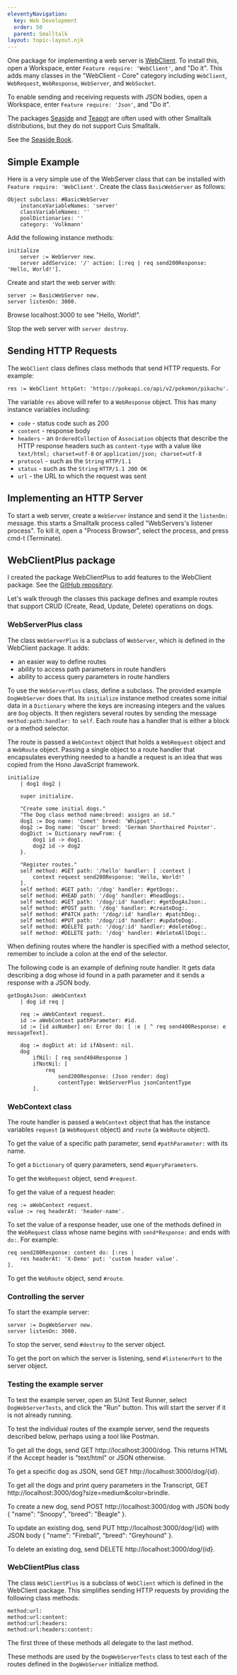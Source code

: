 ```yaml
---
eleventyNavigation:
  key: Web Development
  order: 50
  parent: Smalltalk
layout: topic-layout.njk
---
```


One package for implementing a web server is
<a href="https://github.com/Cuis-Smalltalk/Cuis-Smalltalk-Dev/blob/master/Packages/Features/WebClient.pck.st"
target="_blank">WebClient</a>.
To install this, open a Workspace, enter `Feature require: 'WebClient'`,
and "Do it".
This adds many classes in the "WebClient - Core" category including
`WebClient`, `WebRequest`, `WebResponse`, `WebServer`, and `WebSocket`.

To enable sending and receiving requests with JSON bodies,
open a Workspace, enter `Feature require: 'Json'`, and "Do it".

The packages
<a href="https://github.com/SeasideSt/Seaside" target="_blank">Seaside</a> and
<a href="https://github.com/zeroflag/Teapot" target="_blank">Teapot</a>
are often used with other Smalltalk distributions,
but they do not support Cuis Smalltalk.

See the <a href="https://book.seaside.st/book" target="_blank">Seaside Book</a>.

## Simple Example

Here is a very simple use of the WebServer class that can be installed with
`Feature require: 'WebClient'`.
Create the class `BasicWebServer` as follows:

```smalltalk
Object subclass: #BasicWebServer
    instanceVariableNames: 'server'
    classVariableNames: ''
    poolDictionaries: ''
    category: 'Volkmann'
```

Add the following instance methods:

```smalltalk
initialize
    server := WebServer new.
    server addService: '/' action: [:req | req send200Response: 'Hello, World!'].
```

Create and start the web server with:

```smalltalk
server := BasicWebServer new.
server listenOn: 3000.
```

Browse localhost:3000 to see "Hello, World!".

Stop the web server with `server destroy`.

## Sending HTTP Requests

The `WebClient` class defines class methods that send HTTP requests.
For example:

```smalltalk
res := WebClient httpGet: 'https://pokeapi.co/api/v2/pokemon/pikachu'.
```

The variable `res` above will refer to a `WebResponse` object.
This has many instance variables including:

- `code` - status code such as 200
- `content` - response body
- `headers` - an `OrderedCollection` of `Association` objects
  that describe the HTTP response headers such as `content-type` with a
  value like `text/html; charset=utf-8` or `application/json; charset=utf-8`
- `protocol` - such as the `String` `HTTP/1.1`
- `status` - such as the `String` `HTTP/1.1 200 OK`
- `url` - the URL to which the request was sent

## Implementing an HTTP Server

To start a web server, create a `WebServer` instance
and send it the `listenOn:` message.
this starts a Smalltalk process called "WebServers's listener process".
To kill it, open a "Process Browser", select the process,
and press cmd-t (Terminate).

## WebClientPlus package

I created the package WebClientPlus to add features to the WebClient package.
See the [GitHub repository](https://github.com/mvolkmann/Cuis-Smalltalk-WebClientPlus).

Let's walk through the classes this package defines and example routes
that support CRUD (Create, Read, Update, Delete) operations on dogs.

### WebServerPlus class

The class `WebServerPlus` is a subclass of `WebServer`,
which is defined in the WebClient package.
It adds:

- an easier way to define routes
- ability to access path parameters in route handlers
- ability to access query parameters in route handlers

To use the `WebServerPlus` class, define a subclass.
The provided example `DogWebServer` does that.
Its `initialize` instance method creates some initial data in a `Dictionary`
where the keys are increasing integers and the values are `Dog` objects.
It then registers several routes
by sending the message `method:path:handler:` to `self`.
Each route has a handler that is either a block or a method selector.

The route is passed a `WebContext` object
that holds a `WebRequest` object and a `WebRoute` object.
Passing a single object to a route handler
that encapsulates everything needed to a handle a request
is an idea that was copied from the Hono JavaScript framework.

```smalltalk
initialize
    | dog1 dog2 |

    super initialize.

    "Create some initial dogs."
    "The Dog class method name:breed: assigns an id."
    dog1 := Dog name: 'Comet' breed: 'Whippet'.
    dog2 := Dog name: 'Oscar' breed: 'German Shorthaired Pointer'.
    dogDict := Dictionary newFrom: {
        dog1 id -> dog1.
        dog2 id -> dog2
    }.

    "Register routes."
    self method: #GET path: '/hello' handler: [ :context |
        context request send200Response: 'Hello, World!'
    ].
    self method: #GET path: '/dog' handler: #getDogs:.
    self method: #HEAD path: '/dog' handler: #headDogs:.
    self method: #GET path: '/dog/:id' handler: #getDogAsJson:.
    self method: #POST path: '/dog' handler: #createDog:.
    self method: #PATCH path: '/dog/:id' handler: #patchDog:.
    self method: #PUT path: '/dog/:id' handler: #updateDog:.
    self method: #DELETE path: '/dog/:id' handler: #deleteDog:.
    self method: #DELETE path: '/dog' handler: #deleteAllDogs:.
```

When defining routes where the handler is specified with a method selector,
remember to include a colon at the end of the selector.

The following code is an example of defining route handler.
It gets data describing a dog whose id found in a path parameter
and it sends a response with a JSON body.

```smalltalk
getDogAsJson: aWebContext
    | dog id req |

    req := aWebContext request.
    id := aWebContext pathParameter: #id.
    id := [id asNumber] on: Error do: [ :e | ^ req send400Response: e messageText].

    dog := dogDict at: id ifAbsent: nil.
    dog
        ifNil: [ req send404Response ]
        ifNotNil: [
            req
                send200Response: (Json render: dog)
                contentType: WebServerPlus jsonContentType
        ].
```

### WebContext class

The route handler is passed a `WebContext` object that has
the instance variables `request` (a `WebRequest` object)
and `route` (a `WebRoute` object).

To get the value of a specific path parameter,
send `#pathParameter:` with its name.

To get a `Dictionary` of query parameters, send `#queryParameters`.

To get the `WebRequest` object, send `#request`.

To get the value of a request header:

```smalltalk
req := aWebContext request.
value := req headerAt: 'header-name'.
```

To set the value of a response header,
use one of the methods defined in the `WebRequest` class
whose name begins with `send*Response:` and ends with `do:`.
For example:

```smalltalk
req send200Response: content do: [:res |
    res headerAt: 'X-Demo' put: 'custom header value'.
].
```

To get the `WebRoute` object, send `#route`.

### Controlling the server

To start the example server:

```smalltalk
server := DogWebServer new.
server listenOn: 3000.
```

To stop the server, send `#destroy` to the server object.

To get the port on which the server is listening,
send `#listenerPort` to the server object.

### Testing the example server

To test the example server, open an SUnit Test Runner,
select `DogWebServerTests`, and click the "Run" button.
This will start the server if it is not already running.

To test the individual routes of the example server,
send the requests described below, perhaps using a tool like Postman.

To get all the dogs, send GET http://localhost:3000/dog.
This returns HTML if the Accept header is "text/html" or JSON otherwise.

To get a specific dog as JSON, send GET http://localhost:3000/dog/{id}.

To get all the dogs and print query parameters in the Transcript,
GET http://localhost:3000/dog?size=medium&color=brindle.

To create a new dog, send POST http://localhost:3000/dog
with JSON body { "name": "Snoopy", "breed": "Beagle" }.

To update an existing dog, send PUT http://localhost:3000/dog/{id}
with JSON body { "name": "Fireball", "breed": "Greyhound" }.

To delete an existing dog, send DELETE http://localhost:3000/dog/{id}.

### WebClientPlus class

The class `WebClientPlus` is a subclass of `WebClient`
which is defined in the WebClient package.
This simplifies sending HTTP requests by providing the following class methods:

```smalltalk
method:url:
method:url:content:
method:url:headers:
method:url:headers:content:
```

The first three of these methods all delegate to the last method.

These methods are used by the `DogWebServerTests` class
to test each of the routes defined in the `DogWebServer` initialize method.
